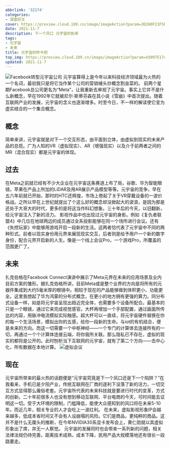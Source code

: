 ```yaml
---
abbrlink: '32174'
categories:
- 深度好文
cover: https://preview.cloud.189.cn/image/imageAction?param=3D2A0F21F5BFE0A3B1990A899E77D87A11D769C377230EBB7960532A6029A27F0CC33AB8FBBF53FB244AA8ED7E3ADCF2E5AB5FE10A78AFA9E88E7E5B1571A1BB951C41B6EE905BAA2487F2FEDFC81D9A0139382F2BA6D8DC2B1DF2DB7B4B62E8ED5291F8FFEF0E88B7225E4659C5FB14
date: 2021-11-7
description: 下一个风口 元宇宙的到来
tags:
- 元宇宙
- 未来
title: 元宇宙的昨今明
top_img: https://preview.cloud.189.cn/image/imageAction?param=43097E17A23DB37DA22A1F990C72D58BC2D036818B13C045D48F444AE6F0EFD079B07774056EFE73B10D99F8C7F768FC757C5017DBF6182A94C84E7AA59348A49FC5E2B697648345AB0A1E588AFEDDA741CF4DCD64D0E7FC9919801C81680F06E696BF9E8C589DA0FBC14547B2615AC3
updated: 2021-11-7
---
```


![Facebook转型元宇宙公司](https://preview.cloud.189.cn/image/imageAction?param=B1D3E2FDDC97FBE7EE554B3248E668B396A3640A14FE86F22064E2DED0876B4F60AC16A1B945088688CC415EBFB7144EE6162EE6AEFB36B4A0DD326252BFEE8FE7A1CE1D545540FF1AC11281BF42408A323336AF60F0F1B6F30691A02AB8E43BF1660679502841BDDDF9A07C0FDFE844)
元宇宙算得上是今年以来科技经济领域最为火热的一个名词，最初我只是将它当作某个公司的营销噱头炒概念割韭菜的。
前两个星期Facebook总公司更名为“Meta”，让我重新去审视了元宇宙。事实上它并不是什么新概念，早在1992年它就被尼尔·斯蒂芬森在其小说《雪崩》中首次提出。随着互联网产业的发展，元宇宙的含义也逐渐增多。时至今日，不一样的解读使它变为虚实结合的一个集合概念。

## 概念

简单来讲，元宇宙就是对下一个交互形态，由平面到立体，由虚拟到现实的未来产品的总揽。广为人知的VR（虚拟现实）、AR（增强现实）以及介于前两者之间的MR（混合现实）都是元宇宙的体现。

## 过去

在Meta之前就已经有不少大企业在元宇宙这条赛道上布了局，谷歌、华为智能眼镜，苹果在产品上所加的LiDAR及用AR展示产品模型等等。元宇宙的竞争，早在五六年前就已开始，那时的HTC还辉煌，市场上卷起了关于VR穿戴设备的一波价格战。之所以早在上世纪就提出了个这么好的概念却没掀起大的波浪，是因为那是还处于大哥大的时代，更多的是将这当作科幻想象。三十年后的今天，以旧翻新，给元宇宙注入了新的活力。
影视作品中也出现过元宇宙的身影。例如《复仇者联盟4》中几位在地球两边的成员通过全系投影能够在同一个场所进行会议。还有《失控玩家》中能够用游戏开启一段新的生活。这两者恰代表了元宇宙中不同的两种形式。前者以现实身份用元界来展现现实交互，后者则是给予用户一个新的数字身份，配合元界开启新的人生。像是一个线上会议Pro，一个游戏Pro，所覆盖的范围更广了。

## 未来

扎克伯格在Facebook Connect演讲中展示了Meta元界在未来的应用场景及业内目前方案的雏形。据扎克伯格所讲，目前Meta或是整个业界的方向是将所有的元器件集成到大约5毫米厚的眼镜中。相较于现在的产品能够做到体积更小、功能更全。这里我想起了华为鸿蒙的分布式概念，在更小的地方拥有更强的算力。同分布式设备一样，如是将元宇宙呈现出趋近完全体，也需要多个设备所配合。最基本的只是一个眼镜，通过它来完成视觉感官。大杯再增加一个手部配置，通过画面所传达的内容，用脉冲电流模拟实际触感。超大杯可以一直续，将元宇宙硬件替换在你的每一个生活场景，模拟出你的五感，给你一段新的生命。与iot的有机结合，便是未来的方向。而这一切需要一个中枢神经——一个专门的计算体去连接所有的一切，再通过一个个计算体连接云端，将你我所关联。那么隐私已不存在，虚拟的现实的都将是公开的。此时刨析当下互联网的元宇宙，就有了第二个方向——去中心化，所有数据在本地计算。
![虚拟会议](https://preview.cloud.189.cn/image/imageAction?param=9808E752EF986A072A56DC6FA05416B1FCAB405862EABE9B866070230BDD277F6CEF0CD459E81D34B81C6D05383D7BEC7B7B37F114215D1F02D77D99DE634DBFC9ECAFF152C9AFCBBF093C00180DB391061C5846F4A2C8FA00053B2FCD1C09923C0CF60B61CC88A0006BFF3598679847)

## 现在

元宇宙所带来的最火热的话题便是“元宇宙究竟是下一个风口还是下一个陷阱？”在我看来，手机已是夕阳产业，传统互联网在厂商的逐利下没落了新的活力，一切交互方式显得那么庸俗老套。元宇宙所代表的未来科技就是要进行时代的变革，方式的创新。二十年前很多人也没有想到移动互联网、平台电商的今天，可时间能去证明这一切。受于大环境的限制，门槛降低，能使大众感知到的风口将在未来5-10年。而近几年，相关专业的人才会吃上一波红利。
在未来，虚拟影视形象IP会越来越多，低成本省时间又不会有人设崩塌的风险。它们是商品，更纯粹的商品。这并不是什么无厘头的推断，在今年NVIDIA30系显卡发布会上，黄仁勋就以其虚拟形象出了席，并无一人察觉。
元宇宙的发展同时也会带来一系列新的问题，相关法律法规仍待完善。距离技术成熟，成本下降，民用产品大规模落地还有很长一段路要走。
